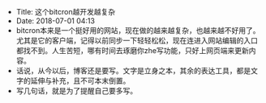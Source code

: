 - Title: 这个bitcron越开发越复杂
- Date: 2018-07-01 04:13
- bitcron本来是一个挺好用的网站，现在做的越来越复杂，也越来越不好用了。尤其是它的客户端，记得以前同步一下轻轻松松，现在连进入网站编辑的入口都找不到。人生苦短，哪有时间去琢磨你zhe写功能，只好上网页端来更新内容。
- 话说，从今以后，博客还是要写。文字是立身之本，其余的表达工具，都是文字的延伸与补充，且不可本末倒置。
- 写几句话，就是为了提醒自己要多写。

